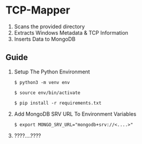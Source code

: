 # TCP-Mapper

1. Scans the provided directory
2. Extracts Windows Metadata & TCP Information
3. Inserts Data to MongoDB

## Guide

1. Setup The Python Environment

    ```$ python3 -m venv env```

    ```$ source env/bin/activate```

    ```$ pip install -r requirements.txt```

2. Add MongoDB SRV URL To Environment Variables

    ```$ export MONGO_SRV_URL="mongodb+srv://<....>"```

3. ????....????
